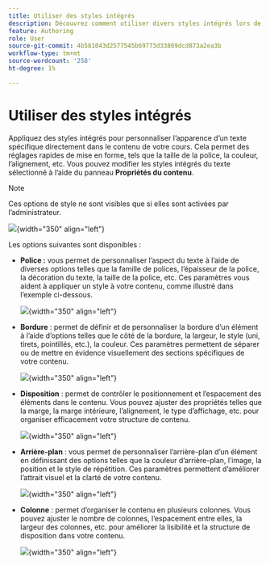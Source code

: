 ```yaml
---
title: Utiliser des styles intégrés
description: Découvrez comment utiliser divers styles intégrés lors de la création du contenu d’apprentissage dans le contenu d’apprentissage et de formation
feature: Authoring
role: User
source-git-commit: 4b581043d2577545b69773d33869dcd873a2ea3b
workflow-type: tm+mt
source-wordcount: '258'
ht-degree: 1%

---
```


# Utiliser des styles intégrés

Appliquez des styles intégrés pour personnaliser l’apparence d’un texte spécifique directement dans le contenu de votre cours. Cela permet des réglages rapides de mise en forme, tels que la taille de la police, la couleur, l’alignement, etc. Vous pouvez modifier les styles intégrés du texte sélectionné à l’aide du panneau **Propriétés du contenu**.

>[!NOTE]
>
> Ces options de style ne sont visibles que si elles sont activées par l’administrateur.

![](assets/content-properties-learning-content.png){width="350" align="left"}

Les options suivantes sont disponibles :

- **Police :** vous permet de personnaliser l’aspect du texte à l’aide de diverses options telles que la famille de polices, l’épaisseur de la police, la décoration du texte, la taille de la police, etc. Ces paramètres vous aident à appliquer un style à votre contenu, comme illustré dans l’exemple ci-dessous.

  ![](assets/font-learning-content.png){width="350" align="left"}

- **Bordure** : permet de définir et de personnaliser la bordure d’un élément à l’aide d’options telles que le côté de la bordure, la largeur, le style (uni, tirets, pointillés, etc.), la couleur. Ces paramètres permettent de séparer ou de mettre en évidence visuellement des sections spécifiques de votre contenu.

  ![](assets/border-learning-content.png){width="350" align="left"}

- **Disposition** : permet de contrôler le positionnement et l’espacement des éléments dans le contenu. Vous pouvez ajuster des propriétés telles que la marge, la marge intérieure, l’alignement, le type d’affichage, etc. pour organiser efficacement votre structure de contenu.

  ![](assets/layout-learning-content.png){width="350" align="left"}

- **Arrière-plan** : vous permet de personnaliser l’arrière-plan d’un élément en définissant des options telles que la couleur d’arrière-plan, l’image, la position et le style de répétition. Ces paramètres permettent d’améliorer l’attrait visuel et la clarté de votre contenu.

  ![](assets/background-learning-content.png){width="350" align="left"}

- **Colonne** : permet d’organiser le contenu en plusieurs colonnes. Vous pouvez ajuster le nombre de colonnes, l’espacement entre elles, la largeur des colonnes, etc. pour améliorer la lisibilité et la structure de disposition dans votre contenu.

  ![](assets/column-learning-content.png){width="350" align="left"}
